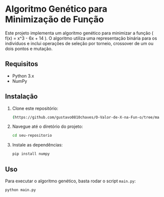 # Algoritmo Genético para Minimização de Função
 
Este projeto implementa um algoritmo genético para minimizar a função \( f(x) = x^3 - 6x + 14 \). O algoritmo utiliza uma representação binária para os indivíduos e inclui operações de seleção por torneio, crossover de um ou dois pontos e mutação.
 
## Requisitos
 
- Python 3.x
- NumPy
 
## Instalação
 
1. Clone este repositório:
    ```bash
   (https://github.com/gustavo0810chaves/O-Valor-de-X-na-Fun-o/tree/main)
    ```
2. Navegue até o diretório do projeto:
    ```bash
    cd seu-repositorio
    ```
3. Instale as dependências:
    ```bash
    pip install numpy
    ```
 
## Uso
 
Para executar o algoritmo genético, basta rodar o script `main.py`:
```bash
python main.py
